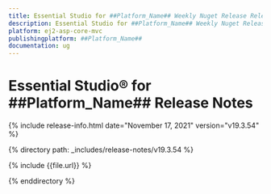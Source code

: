 ```yaml
---
title: Essential Studio for ##Platform_Name## Weekly Nuget Release Release Notes  
description: Essential Studio for ##Platform_Name## Weekly Nuget Release Release Notes  
platform: ej2-asp-core-mvc
publishingplatform: ##Platform_Name##
documentation: ug
---
```


# Essential Studio&reg; for  ##Platform_Name##  Release Notes  

{% include release-info.html date="November 17, 2021"   version="v19.3.54"  %} 

{% directory path: _includes/release-notes/v19.3.54 %}

{% include {{file.url}} %}

{% enddirectory %}
